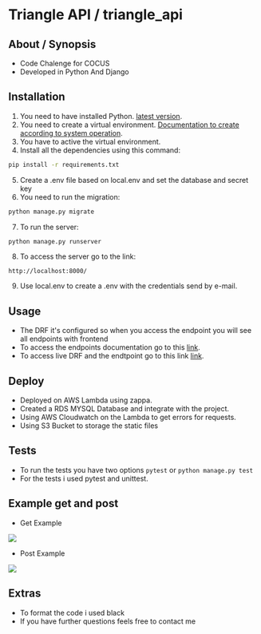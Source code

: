 # Triangle API / triangle_api

## About / Synopsis

* Code Chalenge for COCUS
* Developed in Python And Django

## Installation

1. You need to have installed Python. [latest version](https://www.python.org/downloads/).
2. You need to create a virtual environment. [Documentation to create according to system operation](https://docs.python.org/3/library/venv.html).
3. You have to active the virtual environment.
4. Install all the dependencies using this command: 
``` sh 
pip install -r requirements.txt
```
5. Create a .env file based on local.env and set the database and secret key 
6. You need to run the migration: 
``` sh 
python manage.py migrate
```
7. To run the server:
``` sh 
python manage.py runserver
```
8. To access the server go to the link:
```
http://localhost:8000/
```
9. Use local.env to create a .env with the credentials send by e-mail.

## Usage

* The DRF it's configured so when you access the endpoint you will see all endpoints with frontend
* To access the endpoints documentation go to this [link](https://ljor47zd7j.execute-api.us-east-1.amazonaws.com/production/doc/).
* To access live DRF and the endtpoint go to this link [link](https://ljor47zd7j.execute-api.us-east-1.amazonaws.com/production/).

## Deploy

* Deployed on AWS Lambda using zappa.
* Created a RDS MYSQL Database and integrate with the project.
* Using AWS Cloudwatch on the Lambda to get errors for requests.
* Using S3 Bucket to storage the static files

## Tests

* To run the tests you have two options `pytest` or `python manage.py test`
* For the tests i used pytest and unittest.

## Example get and post

* Get Example
<img src="https://drive.google.com/uc?id=1A79XzKeJfLb1QPCje4DDGUS2TEnleplZ">

* Post Example
<img src="https://drive.google.com/uc?id=15JNceZp57Mshw5GnrXGjzU_iam3E0KHl">

## Extras

* To format the code i used black
* If you have further questions feels free to contact me